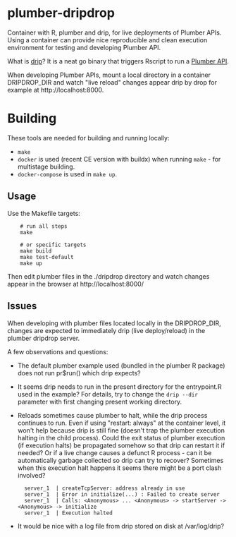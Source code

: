 # plumber-dripdrop

Container with R, plumber and drip, for live deployments of Plumber APIs. Using a container can provide nice reproducible and clean execution environment for testing and developing Plumber API.

What is [drip](https://github.com/siegerts/drip/)? It is a neat go binary that triggers Rscript to run a [Plumber API](https://github.com/rstudio/plumber). 

When developing Plumber APIs, mount a local directory in a container DRIPDROP_DIR and watch "live reload" changes appear drip by drop for example at http://localhost:8000. 

# Building

These tools are needed for building and running locally:

- `make`
- `docker` is used (recent CE version with buildx) when running `make` - for multistage building.
- `docker-compose` is used in `make up`.

## Usage

Use the Makefile targets:

		# run all steps
		make 

		# or specific targets
		make build
		make test-default
		make up

Then edit plumber files in the ./dripdrop directory and watch changes appear in the browser at http://localhost:8000/

## Issues

When developing with plumber files located locally in the DRIPDROP_DIR, changes are expected to immediately drip (live deploy/reload) in the plumber dripdrop server.

A few observations and questions:

- The default plumber example used (bundled in the plumber R package) does not run pr$run() which drip expects?
- It seems drip needs to run in the present directory for the entrypoint.R used in the example? For details, try to change the `drip --dir` parameter with first changing present working directory.
- Reloads sometimes cause plumber to halt, while the drip process continues to run. Even if using "restart: always" at the container level, it won't help because drip is still fine (doesn't trap the plumber execution halting in the child process). Could the exit status of plumber execution (if execution halts) be propagated somehow so that drip can restart it if needed? Or if a live change causes a defunct R process - can it be automatically garbage collected so drip can try to recover? Sometimes when this execution halt happens it seems there might be a port clash involved?

		server_1  | createTcpServer: address already in use
		server_1  | Error in initialize(...) : Failed to create server
		server_1  | Calls: <Anonymous> ... <Anonymous> -> startServer -> <Anonymous> -> initialize
		server_1  | Execution halted
- It would be nice with a log file from drip stored on disk at /var/log/drip?




